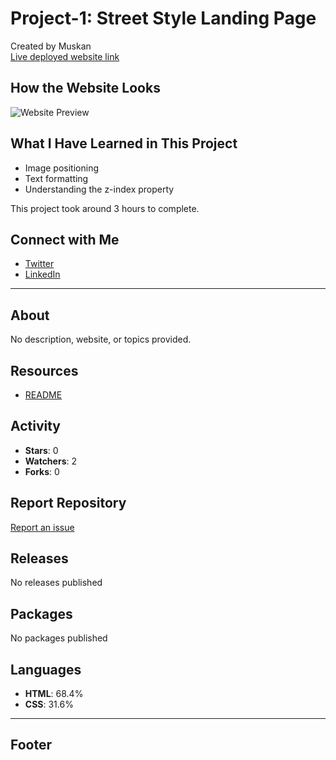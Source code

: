 # Project-1: Street Style Landing Page

Created by Muskan  
[Live deployed website link](https://netlify-link.com)  

## How the Website Looks  
![Website Preview](path-to-image.png) <!-- Add an image path or URL here -->

## What I Have Learned in This Project
- Image positioning
- Text formatting
- Understanding the z-index property

This project took around 3 hours to complete.

## Connect with Me
- [Twitter](https://twitter.com/your-twitter-handle)
- [LinkedIn](https://linkedin.com/in/your-linkedin-handle)

---

## About
No description, website, or topics provided.

## Resources
- [README](path-to-readme.md) <!-- If you have a README file -->

## Activity
- **Stars**: 0  
- **Watchers**: 2  
- **Forks**: 0  

## Report Repository
[Report an issue](https://github.com/Sathwik-Alagoni/Street-style-landing-page/issues)

## Releases
No releases published

## Packages
No packages published

## Languages
- **HTML**: 68.4%  
- **CSS**: 31.6%

---

## Footer

